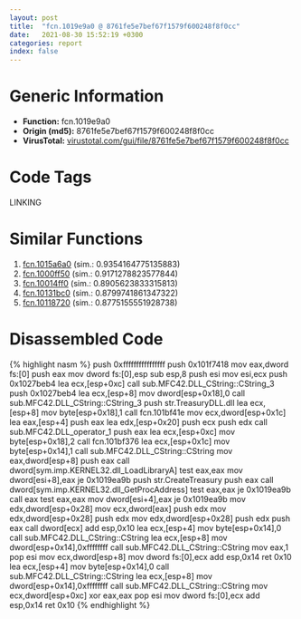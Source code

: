 ```yaml
---
layout: post
title:  "fcn.1019e9a0 @ 8761fe5e7bef67f1579f600248f8f0cc"
date:   2021-08-30 15:52:19 +0300
categories: report
index: false
---
```


# Generic Information
- **Function:** fcn.1019e9a0
- **Origin (md5):** 8761fe5e7bef67f1579f600248f8f0cc
- **VirusTotal:** [virustotal.com/gui/file/8761fe5e7bef67f1579f600248f8f0cc][virustotal_ref]

# Code Tags
<span class="tag" id="LINKING">LINKING</span>


# Similar Functions

1. [fcn.1015a6a0][similar_1_ref] (sim.: 0.9354164775135883)
2. [fcn.1000ff50][similar_2_ref] (sim.: 0.9171278823577844)
3. [fcn.10014ff0][similar_3_ref] (sim.: 0.8905623833315813)
4. [fcn.10131bc0][similar_4_ref] (sim.: 0.8799741861347322)
5. [fcn.10118720][similar_5_ref] (sim.: 0.8775155551928738)


# Disassembled Code

{% highlight nasm %}
push 0xffffffffffffffff
push 0x101f7418
mov eax,dword fs:[0]
push eax
mov dword fs:[0],esp
sub esp,8
push esi
mov esi,ecx
push 0x1027beb4
lea ecx,[esp+0xc]
call sub.MFC42.DLL_CString::CString_3
push 0x1027beb4
lea ecx,[esp+8]
mov dword[esp+0x18],0
call sub.MFC42.DLL_CString::CString_3
push str.TreasuryDLL.dll
lea ecx,[esp+8]
mov byte[esp+0x18],1
call fcn.101bf41e
mov ecx,dword[esp+0x1c]
lea eax,[esp+4]
push eax
lea edx,[esp+0x20]
push ecx
push edx
call sub.MFC42.DLL_operator_1
push eax
lea ecx,[esp+0xc]
mov byte[esp+0x18],2
call fcn.101bf376
lea ecx,[esp+0x1c]
mov byte[esp+0x14],1
call sub.MFC42.DLL_CString::CString
mov eax,dword[esp+8]
push eax
call dword[sym.imp.KERNEL32.dll_LoadLibraryA]
test eax,eax
mov dword[esi+8],eax
je 0x1019ea9b
push str.CreateTreasury
push eax
call dword[sym.imp.KERNEL32.dll_GetProcAddress]
test eax,eax
je 0x1019ea9b
call eax
test eax,eax
mov dword[esi+4],eax
je 0x1019ea9b
mov edx,dword[esp+0x28]
mov ecx,dword[eax]
push edx
mov edx,dword[esp+0x28]
push edx
mov edx,dword[esp+0x28]
push edx
push eax
call dword[ecx]
add esp,0x10
lea ecx,[esp+4]
mov byte[esp+0x14],0
call sub.MFC42.DLL_CString::CString
lea ecx,[esp+8]
mov dword[esp+0x14],0xffffffff
call sub.MFC42.DLL_CString::CString
mov eax,1
pop esi
mov ecx,dword[esp+8]
mov dword fs:[0],ecx
add esp,0x14
ret 0x10
lea ecx,[esp+4]
mov byte[esp+0x14],0
call sub.MFC42.DLL_CString::CString
lea ecx,[esp+8]
mov dword[esp+0x14],0xffffffff
call sub.MFC42.DLL_CString::CString
mov ecx,dword[esp+0xc]
xor eax,eax
pop esi
mov dword fs:[0],ecx
add esp,0x14
ret 0x10
{% endhighlight %}


[similar_1_ref]: /report/fcn.1015a6a0@8761fe5e7bef67f1579f600248f8f0cc
[similar_2_ref]: /report/fcn.1000ff50@8761fe5e7bef67f1579f600248f8f0cc
[similar_3_ref]: /report/fcn.10014ff0@8761fe5e7bef67f1579f600248f8f0cc
[similar_4_ref]: /report/fcn.10131bc0@8761fe5e7bef67f1579f600248f8f0cc
[similar_5_ref]: /report/fcn.10118720@8761fe5e7bef67f1579f600248f8f0cc
[virustotal_ref]: https://www.virustotal.com/gui/file/8761fe5e7bef67f1579f600248f8f0cc